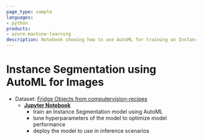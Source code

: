 ```yaml
---
page_type: sample
languages:
- python
products:
- azure-machine-learning
description: Notebook showing how to use AutoML for training an Instance Segmentation model. We will use a small dataset to train the model, demonstrate how you can tune hyperparameters of the model to optimize model performance and deploy the model to use in inference scenarios.
---
```


# Instance Segmentation using AutoML for Images
- Dataset: [Fridge Objects from computervision-recipes](https://github.com/microsoft/computervision-recipes)
    - **[Jupyter Notebook](auto-ml-image-instance-segmentation.ipynb)**
        - train an Instance Segmentation model using AutoML
        - tune hyperparameters of the model to optimize model performance
        - deploy the model to use in inference scenarios
